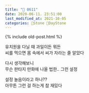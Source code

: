 ```yaml
---
title: "🌱 0611"
date: 2020-06-11. 23:51:00
last_modified_at: 2021-10-05
categories: 🗿Stone 🌱DayStone
---
```

{% include old-post.html %}

유치원을 다닐 때 과일이든 뭐든  
씨를 먹으면 몸 속에서 씨가 자라는 줄 알았다  

다시 생각해보니  
무슨 판타지 만화에 나올 법한.. 그런 설정  

설정 놀음이라고 하나??  
아무튼 그런 걸 하는게 참 재밌다  
